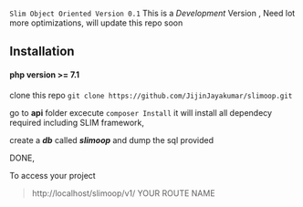
``Slim Object Oriented Version 0.1``
This is a *Development* Version , Need lot more optimizations, will update this repo soon 

## Installation


#### php version >= 7.1
clone this repo
``` git clone https://github.com/JijinJayakumar/slimoop.git   ``` 

go to **api**  folder 
excecute `` composer Install `` 
it will install all dependecy required including SLIM framework,

create a ***db*** called ***slimoop*** and dump the sql provided

DONE, 

To access your project 
> http://localhost/slimoop/v1/ YOUR ROUTE NAME

